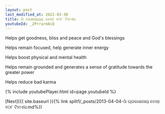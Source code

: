 ```yaml
---
layout: post
last_modified_at: 2021-03-30
title: ଓଁ ଅକ୍ଷୋଭ୍ୟୟ ନମାହ ୧୦୮ ଟିମଏସ
youtubeId: _2PrrarmAiQ
---
```

 
 
Helps get goodness, bliss and peace and God's blessings
 
Helps remain focused, help generate inner energy 
 
Helps boost physical and mental health 
 
Helps remain grounded and generates a sense of gratitude towards the greater power 
 
Helps reduce bad karma
 
 
 
 


{% include youtubePlayer.html id=page.youtubeId %}
 
[Next]({{ site.baseurl }}{% link  split1/_posts/2013-04-04-ଓଁ ପ୍ରକାଶନାୟ ନମାହ ୧୦୮ ଟିମଏସ.md%})
 
